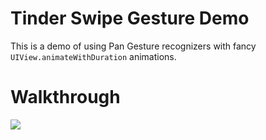 # Tinder Swipe Gesture Demo

This is a demo of using Pan Gesture recognizers with fancy `UIView.animateWithDuration` animations.

# Walkthrough

![](http://i.imgur.com/8WmB8G4.gif)
